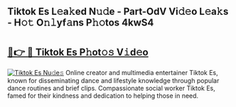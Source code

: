 ## Tiktok Es L𝚎a𝚔ed N𝚞𝚍e - Part-OdV Vi𝚍𝚎o L𝚎a𝚔s - H𝚘𝚝 O𝚗𝚕yf𝚊ns P𝚑𝚘tos 4kwS4

# <h2><a href="http://kf6181.oniu.top/?m=Tiktok+Es">🔗👉 🔴 Tiktok Es P𝚑ot𝚘𝚜 V𝚒d𝚎o</a></h2>

[![Tiktok Es Nu𝚍e𝚜](https://i.imgur.com/0qMVB7G.gif)](http://kf6181.oniu.top/?m=Tiktok+Es)
Online creator and multimedia entertainer Tiktok Es, known for disseminating dance and lifestyle knowledge through popular dance routines and brief clips. Compassionate social worker Tiktok Es, famed for their kindness and dedication to helping those in need.  

